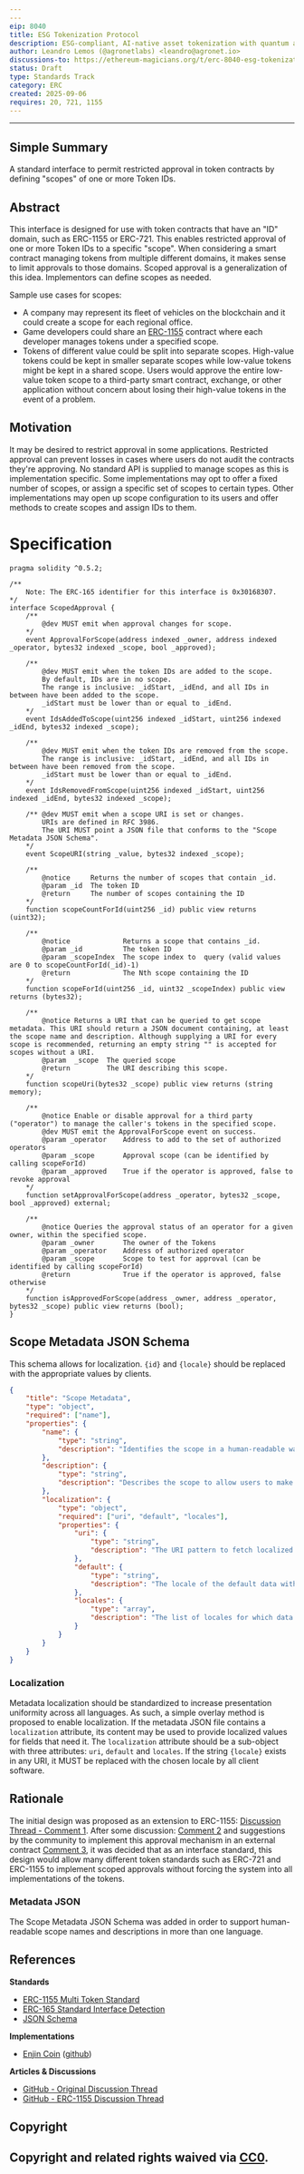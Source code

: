 ```yaml
---
---
eip: 8040
title: ESG Tokenization Protocol
description: ESG-compliant, AI-native asset tokenization with quantum auditability and lifecycle integrity.
author: Leandro Lemos (@agronetlabs) <leandro@agronet.io>
discussions-to: https://ethereum-magicians.org/t/erc-8040-esg-tokenization-protocol/25846
status: Draft
type: Standards Track
category: ERC
created: 2025-09-06
requires: 20, 721, 1155
---
```

---

## Simple Summary

A standard interface to permit restricted approval in token contracts by defining "scopes" of one or more Token IDs.

## Abstract

This interface is designed for use with token contracts that have an "ID" domain, such as ERC-1155 or ERC-721. This enables restricted approval of one or more Token IDs to a specific "scope". When considering a smart contract managing tokens from multiple different domains, it makes sense to limit approvals to those domains. Scoped approval is a generalization of this idea. Implementors can define scopes as needed.

Sample use cases for scopes:

* A company may represent its fleet of vehicles on the blockchain and it could create a scope for each regional office.
* Game developers could share an [ERC-1155](./eip-1155.md) contract where each developer manages tokens under a specified scope.
* Tokens of different value could be split into separate scopes. High-value tokens could be kept in smaller separate scopes while low-value tokens might be kept in a shared scope. Users would approve the entire low-value token scope to a third-party smart contract, exchange, or other application without concern about losing their high-value tokens in the event of a problem.

## Motivation

It may be desired to restrict approval in some applications. Restricted approval can prevent losses in cases where users do not audit the contracts they're approving. No standard API is supplied to manage scopes as this is implementation specific. Some implementations may opt to offer a fixed number of scopes, or assign a specific set of scopes to certain types. Other implementations may open up scope configuration to its users and offer methods to create scopes and assign IDs to them.

# Specification

```solidity
pragma solidity ^0.5.2;

/**
    Note: The ERC-165 identifier for this interface is 0x30168307.
*/
interface ScopedApproval {
    /**
        @dev MUST emit when approval changes for scope.
    */
    event ApprovalForScope(address indexed _owner, address indexed _operator, bytes32 indexed _scope, bool _approved);

    /**
        @dev MUST emit when the token IDs are added to the scope.
        By default, IDs are in no scope.
        The range is inclusive: _idStart, _idEnd, and all IDs in between have been added to the scope.
        _idStart must be lower than or equal to _idEnd.
    */
    event IdsAddedToScope(uint256 indexed _idStart, uint256 indexed _idEnd, bytes32 indexed _scope);

    /**
        @dev MUST emit when the token IDs are removed from the scope.
        The range is inclusive: _idStart, _idEnd, and all IDs in between have been removed from the scope.
        _idStart must be lower than or equal to _idEnd.
    */
    event IdsRemovedFromScope(uint256 indexed _idStart, uint256 indexed _idEnd, bytes32 indexed _scope);

    /** @dev MUST emit when a scope URI is set or changes.
        URIs are defined in RFC 3986.
        The URI MUST point a JSON file that conforms to the "Scope Metadata JSON Schema".
    */
    event ScopeURI(string _value, bytes32 indexed _scope);

    /**
        @notice     Returns the number of scopes that contain _id.
        @param _id  The token ID
        @return     The number of scopes containing the ID
    */
    function scopeCountForId(uint256 _id) public view returns (uint32);

    /**
        @notice             Returns a scope that contains _id.
        @param _id          The token ID
        @param _scopeIndex  The scope index to  query (valid values are 0 to scopeCountForId(_id)-1)
        @return             The Nth scope containing the ID
    */
    function scopeForId(uint256 _id, uint32 _scopeIndex) public view returns (bytes32);

    /**
        @notice Returns a URI that can be queried to get scope metadata. This URI should return a JSON document containing, at least the scope name and description. Although supplying a URI for every scope is recommended, returning an empty string "" is accepted for scopes without a URI.
        @param  _scope  The queried scope
        @return         The URI describing this scope.
    */
    function scopeUri(bytes32 _scope) public view returns (string memory);

    /**
        @notice Enable or disable approval for a third party ("operator") to manage the caller's tokens in the specified scope.
        @dev MUST emit the ApprovalForScope event on success.
        @param _operator    Address to add to the set of authorized operators
        @param _scope       Approval scope (can be identified by calling scopeForId)
        @param _approved    True if the operator is approved, false to revoke approval
    */
    function setApprovalForScope(address _operator, bytes32 _scope, bool _approved) external;

    /**
        @notice Queries the approval status of an operator for a given owner, within the specified scope.
        @param _owner       The owner of the Tokens
        @param _operator    Address of authorized operator
        @param _scope       Scope to test for approval (can be identified by calling scopeForId)
        @return             True if the operator is approved, false otherwise
    */
    function isApprovedForScope(address _owner, address _operator, bytes32 _scope) public view returns (bool);
}
```

## Scope Metadata JSON Schema

This schema allows for localization. `{id}` and `{locale}` should be replaced with the appropriate values by clients.

```json
{
    "title": "Scope Metadata",
    "type": "object",
    "required": ["name"],
    "properties": {
        "name": {
            "type": "string",
            "description": "Identifies the scope in a human-readable way.",
        },
        "description": {
            "type": "string",
            "description": "Describes the scope to allow users to make informed approval decisions.",
        },
        "localization": {
            "type": "object",
            "required": ["uri", "default", "locales"],
            "properties": {
                "uri": {
                    "type": "string",
                    "description": "The URI pattern to fetch localized data from. This URI should contain the substring `{locale}` which will be replaced with the appropriate locale value before sending the request."
                },
                "default": {
                    "type": "string",
                    "description": "The locale of the default data within the base JSON"
                },
                "locales": {
                    "type": "array",
                    "description": "The list of locales for which data is available. These locales should conform to those defined in the Unicode Common Locale Data Repository (http://cldr.unicode.org/)."
                }
            }
        }
    }
}
```

### Localization

Metadata localization should be standardized to increase presentation uniformity across all languages. As such, a simple overlay method is proposed to enable localization. If the metadata JSON file contains a `localization` attribute, its content may be used to provide localized values for fields that need it. The `localization` attribute should be a sub-object with three attributes: `uri`, `default` and `locales`. If the string `{locale}` exists in any URI, it MUST be replaced with the chosen locale by all client software.

## Rationale

The initial design was proposed as an extension to ERC-1155: [Discussion Thread - Comment 1](https://github.com/ethereum/EIPs/issues/1155#issuecomment-459505728). After some discussion: [Comment 2](https://github.com/ethereum/EIPs/issues/1155#issuecomment-460603439) and suggestions by the community to implement this approval mechanism in an external contract [Comment 3](https://github.com/ethereum/EIPs/issues/1155#issuecomment-461758755), it was decided that as an interface standard, this design would allow many different token standards such as ERC-721 and ERC-1155 to implement scoped approvals without forcing the system into all implementations of the tokens.

### Metadata JSON

The Scope Metadata JSON Schema was added in order to support human-readable scope names and descriptions in more than one language.

## References

**Standards**
- [ERC-1155 Multi Token Standard](./eip-1155.md)
- [ERC-165 Standard Interface Detection](./eip-165.md)
- [JSON Schema](https://json-schema.org/)

**Implementations**
- [Enjin Coin](https://enjincoin.io) ([github](https://github.com/enjin))

**Articles & Discussions**
- [GitHub - Original Discussion Thread](https://github.com/ethereum/EIPs/issues/1761)
- [GitHub - ERC-1155 Discussion Thread](https://github.com/ethereum/EIPs/issues/1155)

## Copyright
Copyright and related rights waived via [CC0](../LICENSE.md).
---
